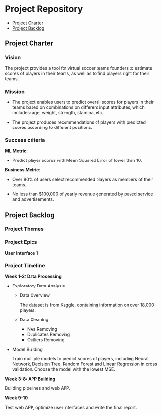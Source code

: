 # Project Repository

<!-- toc -->

- [Project Charter](#project-charter)
- [Project Backlog](#project-backlog)


<!-- tocstop -->

## Project Charter 

### Vision

The project provides a tool for virtual soccer teams founders to estimate scores of players in their teams, as well as to find players right for their teams.

### Mission

- The project enables users to predict overall scores for players in their teams based on combinations on different input attributes, which includes: age, weight, strength, stamina, etc.

- The project produces recommendations of players with predicted scores according to different positions.

### Success criteria 

**ML Metric**: 

- Predict player scores with Mean Squared Error of  lower than 10. 

**Business Metric**: 

- Over 80% of users select recommended players as members of their teams.

- No less than $100,000 of yearly revenue generated by payed service and advertisements.

## Project Backlog

### Project Themes

### Project Epics

**User Interface 1**

### Project Timeline

**Week 1-2: Data Processing**

- Exploratory Data Analysis

  * Data Overview

    The dataset is from Kaggle, containing information on over 18,000 players.

  * Data Cleaning
      
      + NAs Removing
      + Duplicates Removing
      + Outliers Removing



- Model Building

  Train multiple models to predict scores of players, including Neural Network, Decision Tree, Random Forest and Linear Regression in cross validation. Choose the model with the lowest MSE.

**Week 3-8: APP Building**

Building pipelines and web APP.

**Week 9-10**

Test web APP, optimize user interfaces and write the final report.


<!--stackedit_data:
eyJoaXN0b3J5IjpbLTEyNzUwNTg1ODgsLTE0MzMxMDY4MzgsLT
E0OTk2MzcxNDYsLTIyOTA4OTE1MSwxNzg4Nzk0MDE2LDE1MTk3
NjcwNDQsLTk4MjU1MTYyNCwtODg1MTk0MzYsNTU0NDc0ODM3LD
E1NzAxMzU5MTIsMTc1ODEyMzM5NywzMjgwOTA4MjUsNTkzNzE4
ODQyLC0xMTQwODA5MTk3LDc5OTMzODU0MCwtMTQyMzkyNTE0NF
19
-->